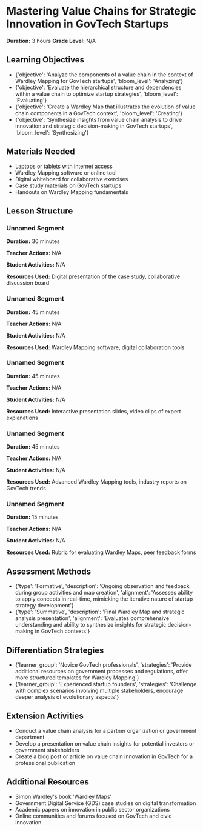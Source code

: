 # Mastering Value Chains for Strategic Innovation in GovTech Startups

**Duration:** 3 hours
**Grade Level:** N/A

## Learning Objectives
- {'objective': 'Analyze the components of a value chain in the context of Wardley Mapping for GovTech startups', 'bloom_level': 'Analyzing'}
- {'objective': 'Evaluate the hierarchical structure and dependencies within a value chain to optimize startup strategies', 'bloom_level': 'Evaluating'}
- {'objective': 'Create a Wardley Map that illustrates the evolution of value chain components in a GovTech context', 'bloom_level': 'Creating'}
- {'objective': 'Synthesize insights from value chain analysis to drive innovation and strategic decision-making in GovTech startups', 'bloom_level': 'Synthesizing'}

## Materials Needed
- Laptops or tablets with internet access
- Wardley Mapping software or online tool
- Digital whiteboard for collaborative exercises
- Case study materials on GovTech startups
- Handouts on Wardley Mapping fundamentals

## Lesson Structure
### Unnamed Segment
**Duration:** 30 minutes

**Teacher Actions:** N/A

**Student Activities:** N/A

**Resources Used:** Digital presentation of the case study, collaborative discussion board

### Unnamed Segment
**Duration:** 45 minutes

**Teacher Actions:** N/A

**Student Activities:** N/A

**Resources Used:** Wardley Mapping software, digital collaboration tools

### Unnamed Segment
**Duration:** 45 minutes

**Teacher Actions:** N/A

**Student Activities:** N/A

**Resources Used:** Interactive presentation slides, video clips of expert explanations

### Unnamed Segment
**Duration:** 45 minutes

**Teacher Actions:** N/A

**Student Activities:** N/A

**Resources Used:** Advanced Wardley Mapping tools, industry reports on GovTech trends

### Unnamed Segment
**Duration:** 15 minutes

**Teacher Actions:** N/A

**Student Activities:** N/A

**Resources Used:** Rubric for evaluating Wardley Maps, peer feedback forms

## Assessment Methods
- {'type': 'Formative', 'description': 'Ongoing observation and feedback during group activities and map creation', 'alignment': 'Assesses ability to apply concepts in real-time, mimicking the iterative nature of startup strategy development'}
- {'type': 'Summative', 'description': 'Final Wardley Map and strategic analysis presentation', 'alignment': 'Evaluates comprehensive understanding and ability to synthesize insights for strategic decision-making in GovTech contexts'}

## Differentiation Strategies
- {'learner_group': 'Novice GovTech professionals', 'strategies': 'Provide additional resources on government processes and regulations, offer more structured templates for Wardley Mapping'}
- {'learner_group': 'Experienced startup founders', 'strategies': 'Challenge with complex scenarios involving multiple stakeholders, encourage deeper analysis of evolutionary aspects'}

## Extension Activities
- Conduct a value chain analysis for a partner organization or government department
- Develop a presentation on value chain insights for potential investors or government stakeholders
- Create a blog post or article on value chain innovation in GovTech for a professional publication

## Additional Resources
- Simon Wardley's book 'Wardley Maps'
- Government Digital Service (GDS) case studies on digital transformation
- Academic papers on innovation in public sector organizations
- Online communities and forums focused on GovTech and civic innovation
